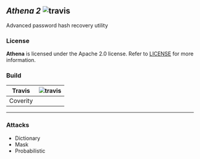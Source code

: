 ## *Athena 2* ![travis](https://travis-ci.org/ja-green/Athena-2.0.svg?branch=master)
Advanced password hash recovery utility

### License ###
**Athena** is licensed under the Apache 2.0 license. Refer to [LICENSE](LICENSE) for more information.

### Build ###
| Travis   | ![travis](https://travis-ci.org/ja-green/Athena-2.0.svg?branch=master) |
|----------|------------------------------------------------------------------------|
| Coverity |                                                                        |

------------------------------------------------------------------------------------

### Attacks ###
- Dictionary
- Mask
- Probabilistic
